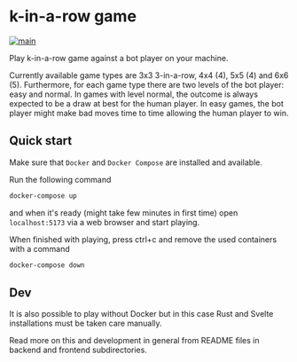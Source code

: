 # k-in-a-row game

[![main](https://github.com/elmomoilanen/k-in-a-row/actions/workflows/main.yml/badge.svg)](https://github.com/elmomoilanen/k-in-a-row/actions/workflows/main.yml)

Play k-in-a-row game against a bot player on your machine.

Currently available game types are 3x3 3-in-a-row, 4x4 (4), 5x5 (4) and 6x6 (5). Furthermore, for each game type there are two levels of the bot player: easy and normal. In games with level normal, the outcome is always expected to be a draw at best for the human player. In easy games, the bot player might make bad moves time to time allowing the human player to win.

## Quick start

Make sure that `Docker` and `Docker Compose` are installed and available.

Run the following command

```bash
docker-compose up
```

and when it's ready (might take few minutes in first time) open `localhost:5173` via a web browser and start playing.

When finished with playing, press ctrl+c and remove the used containers with a command

```bash
docker-compose down
```

## Dev

It is also possible to play without Docker but in this case Rust and Svelte installations must be taken care manually.

Read more on this and development in general from README files in backend and frontend subdirectories.
